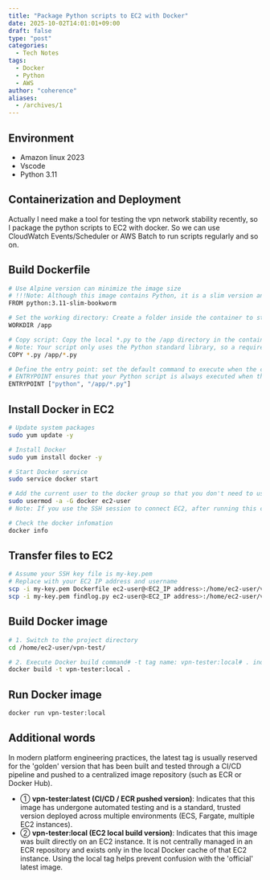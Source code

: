 ```yaml
---
title: "Package Python scripts to EC2 with Docker"
date: 2025-10-02T14:01:01+09:00
draft: false          
type: "post"         
categories:
  - Tech Notes
tags:
  - Docker
  - Python
  - AWS
author: "coherence"  
aliases:
  - /archives/1
---
```


## Environment
- Amazon linux 2023  
- Vscode  
- Python 3.11  

## Containerization and Deployment
Actually I need make a tool for testing the vpn network stability recently, so I package the python scripts to EC2 with docker. So we can use CloudWatch Events/Scheduler or AWS Batch to run scripts regularly and so on.

## Build Dockerfile
```bash
# Use Alpine version can minimize the image size
# !!!Note: Although this image contains Python, it is a slim version and lacks many standard Linux utilities, so you should install the tools that you need.
FROM python:3.11-slim-bookworm

# Set the working directory: Create a folder inside the container to store your scripts
WORKDIR /app

# Copy script: Copy the local *.py to the /app directory in the container
# Note: Your script only uses the Python standard library, so a requirements.txt file is not needed.
COPY *.py /app/*.py

# Define the entry point: set the default command to execute when the container starts
# ENTRYPOINT ensures that your Python script is always executed when the container starts
ENTRYPOINT ["python", "/app/*.py"]
```

## Install Docker in EC2
```bash
# Update system packages
sudo yum update -y 

# Install Docker
sudo yum install docker -y

# Start Docker service
sudo service docker start

# Add the current user to the docker group so that you don't need to use sudo every time you run docker commands.
sudo usermod -a -G docker ec2-user 
# Note: If you use the SSH session to connect EC2, after running this command, you need to exit the SSH session and reconnect for it to take effect.

# Check the docker infomation
docker info
```

## Transfer files to EC2
```bash
# Assume your SSH key file is my-key.pem
# Replace with your EC2 IP address and username
scp -i my-key.pem Dockerfile ec2-user@<EC2_IP address>:/home/ec2-user/vpn-test/
scp -i my-key.pem findlog.py ec2-user@<EC2_IP address>:/home/ec2-user/vpn-test/
```

## Build Docker image
```bash
# 1. Switch to the project directory
cd /home/ec2-user/vpn-test/

# 2. Execute Docker build command# -t tag name: vpn-tester:local# . indicates that the Dockerfile is in the current directory
docker build -t vpn-tester:local .
```

## Run Docker image
```bash
docker run vpn-tester:local

```

## Additional words
In modern platform engineering practices, the latest tag is usually reserved for the 'golden' version that has been built and tested through a CI/CD pipeline and pushed to a centralized image repository (such as ECR or Docker Hub).
- ① **vpn-tester:latest (CI/CD / ECR pushed version)**: Indicates that this image has undergone automated testing and is a standard, trusted version deployed across multiple environments (ECS, Fargate, multiple EC2 instances).
- ② **vpn-tester:local (EC2 local build version)**: Indicates that this image was built directly on an EC2 instance. It is not centrally managed in an ECR repository and exists only in the local Docker cache of that EC2 instance. Using the local tag helps prevent confusion with the 'official' latest image.

